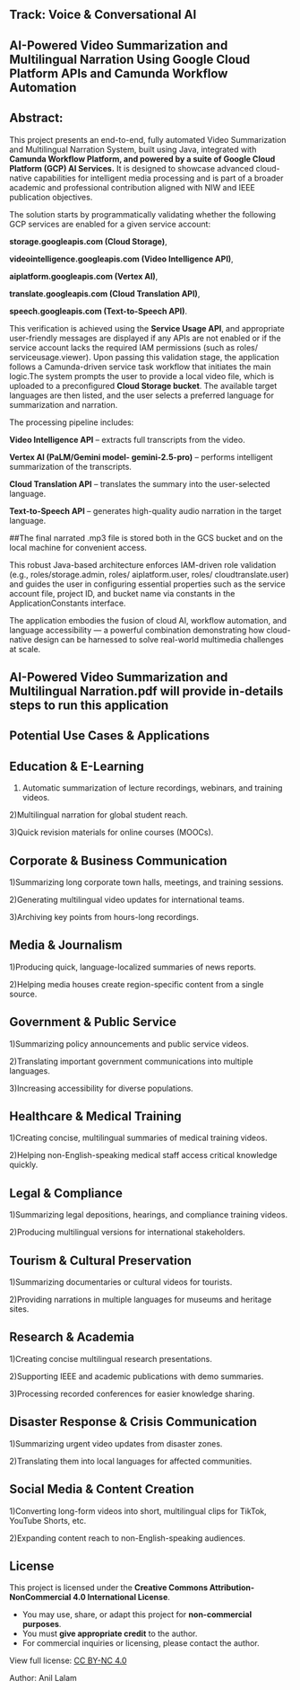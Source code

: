 Track: Voice & Conversational AI
---------------------------------

AI-Powered Video Summarization and Multilingual Narration Using Google Cloud Platform APIs and Camunda Workflow Automation
---------------------------------------

Abstract:
---------

This project presents an end-to-end, fully automated Video Summarization and Multilingual Narration System, built using Java, integrated with **Camunda Workflow Platform, and powered by a suite of Google Cloud Platform (GCP) AI Services.** It is designed to showcase advanced cloud-native capabilities for intelligent media processing and is part of a broader academic and professional contribution aligned with NIW and IEEE publication objectives.

The solution starts by programmatically validating whether the following GCP services are enabled for a given service account:

**storage.googleapis.com (Cloud Storage)**,

**videointelligence.googleapis.com (Video Intelligence API)**,

**aiplatform.googleapis.com (Vertex AI)**,

**translate.googleapis.com (Cloud Translation API)**,

**speech.googleapis.com (Text-to-Speech API)**.

This verification is achieved using the **Service Usage API**, and appropriate user-friendly messages are displayed if any APIs are not enabled or if the service account lacks the required IAM permissions (such as roles/ serviceusage.viewer). Upon passing this validation stage, the application follows a Camunda-driven service task workflow that initiates the main logic.The system prompts the user to provide a local video file, which is uploaded to a preconfigured **Cloud Storage bucket**. The available target languages are then listed, and the user selects a preferred language for summarization and narration.

The processing pipeline includes:

**Video Intelligence API** – extracts full transcripts from the video.

**Vertex AI (PaLM/Gemini model- gemini-2.5-pro)** – performs intelligent summarization of the transcripts.

**Cloud Translation API** – translates the summary into the user-selected language.

**Text-to-Speech API** – generates high-quality audio narration in the target language.

##The final narrated .mp3 file is stored both in the GCS bucket and on the local machine for convenient access.

This robust Java-based architecture enforces IAM-driven role validation (e.g., roles/storage.admin, roles/ aiplatform.user, roles/ cloudtranslate.user) and guides the user in configuring essential properties such as the service account file, project ID, and bucket name via constants in the ApplicationConstants interface.

The application embodies the fusion of cloud AI, workflow automation, and  language accessibility — a powerful combination demonstrating how cloud-native design can be harnessed to solve real-world multimedia challenges at scale.

## AI-Powered Video Summarization and Multilingual Narration.pdf will provide in-details steps to run this application


Potential Use Cases & Applications
----------------------------------

Education & E-Learning
-----------------------

1) Automatic summarization of lecture recordings, webinars, and training videos.

2)Multilingual narration for global student reach.

3)Quick revision materials for online courses (MOOCs).

Corporate & Business Communication
-----------------------------------

1)Summarizing long corporate town halls, meetings, and training sessions.

2)Generating multilingual video updates for international teams.

3)Archiving key points from hours-long recordings.

Media & Journalism
-------------------

1)Producing quick, language-localized summaries of news reports.

2)Helping media houses create region-specific content from a single source.

Government & Public Service
----------------------------

1)Summarizing policy announcements and public service videos.

2)Translating important government communications into multiple languages.

3)Increasing accessibility for diverse populations.

Healthcare & Medical Training
------------------------------

1)Creating concise, multilingual summaries of medical training videos.

2)Helping non-English-speaking medical staff access critical knowledge quickly.

Legal & Compliance
--------------------

1)Summarizing legal depositions, hearings, and compliance training videos.

2)Producing multilingual versions for international stakeholders.

Tourism & Cultural Preservation
---------------------------------

1)Summarizing documentaries or cultural videos for tourists.

2)Providing narrations in multiple languages for museums and heritage sites.

Research & Academia
--------------------

1)Creating concise multilingual research presentations.

2)Supporting IEEE and academic publications with demo summaries.

3)Processing recorded conferences for easier knowledge sharing.

Disaster Response & Crisis Communication
------------------------------------------

1)Summarizing urgent video updates from disaster zones.

2)Translating them into local languages for affected communities.

Social Media & Content Creation
----------------------------------
1)Converting long-form videos into short, multilingual clips for TikTok, YouTube Shorts, etc.

2)Expanding content reach to non-English-speaking audiences.




## License

This project is licensed under the **Creative Commons Attribution-NonCommercial 4.0 International License**.

- You may use, share, or adapt this project for **non-commercial purposes**.
- You must **give appropriate credit** to the author.
- For commercial inquiries or licensing, please contact the author.

View full license: [CC BY-NC 4.0](https://creativecommons.org/licenses/by-nc/4.0/)

Author: Anil Lalam

